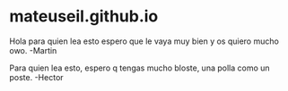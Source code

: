 # mateuseil.github.io

Hola para quien lea esto espero que le vaya muy bien y os quiero mucho owo. -Martin

Para quien lea esto, espero q tengas mucho bloste, una polla como un poste. -Hector
